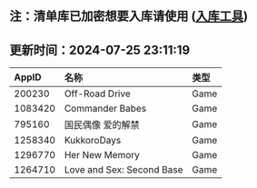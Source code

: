 ## 注：清单库已加密想要入库请使用 ([入库工具](https://github.com/BlankTMing/ManifestAutoUpdate/releases))

## 更新时间：2024-07-25 23:11:19
| AppID | 名称 | 类型  |
| :-------------------- | :----------------------------- | :----------- |
| 200230 | Off-Road Drive| Game |
| 1083420 | Commander Babes| Game |
| 795160 | 国民偶像 爱的解禁| Game |
| 1258340 | KukkoroDays| Game |
| 1296770 | Her New Memory| Game |
| 1264710 | Love and Sex: Second Base| Game |
